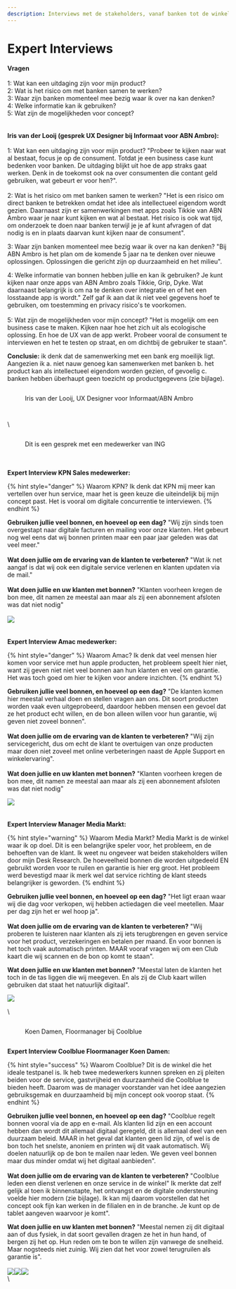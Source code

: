 ```yaml
---
description: Interviews met de stakeholders, vanaf banken tot de winkeliers
---
```


# Expert Interviews

**Vragen**\
\
1: Wat kan een uitdaging zijn voor mijn product?\
2: Wat is het risico om met banken samen te werken?\
3: Waar zijn banken momenteel mee bezig waar ik over na kan denken?\
4: Welke informatie kan ik gebruiken? \
5: Wat zijn de mogelijkheden voor concept?\
\
\
**Iris van der Looij (gesprek UX Designer bij Informaat voor ABN Ambro):**\
\
1: Wat kan een uitdaging zijn voor mijn product? "Probeer te kijken naar wat al bestaat, focus je op de consument. Totdat je een business case kunt bedenken voor banken. De uitdaging blijkt uit hoe de app straks gaat werken. Denk in de toekomst ook na over consumenten die contant geld gebruiken, wat gebeurt er voor hen?".\
\
2: Wat is het risico om met banken samen te werken? "Het is een risico om direct banken te betrekken omdat het idee als intellectueel eigendom wordt gezien. Daarnaast zijn er samenwerkingen met apps zoals Tikkie van ABN Ambro waar je naar kunt kijken en wat al bestaat.  Het risico is ook wat tijd, om onderzoek te doen naar banken terwijl je je af kunt afvragen of dat nodig is en in plaats daarvan kunt kijken naar de consument".

3: Waar zijn banken momenteel mee bezig waar ik over na kan denken? "Bij ABN Ambro is het plan om de komende 5 jaar na te denken over nieuwe oplossingen. Oplossingen die gericht zijn op duurzaamheid en het milieu".

4: Welke informatie van bonnen hebben jullie en kan ik gebruiken? Je kunt kijken naar onze apps van ABN Ambro zoals Tikkie, Grip, Dyke. Wat daarnaast belangrijk is om na te denken over integratie en of het een losstaande app is wordt." Zelf gaf ik aan dat ik niet veel gegevens hoef te gebruiken, om toestemming en privacy risico's te voorkomen.\
\
5: Wat zijn de mogelijkheden voor mijn concept? "Het is mogelijk om een business case te maken. Kijken naar hoe het zich uit als ecologische oplossing. En hoe de UX van de app werkt. Probeer vooral de consument te interviewen en het te testen op straat, en om dichtbij de gebruiker te staan".

**Conclusie:** ik denk dat de samenwerking met een bank erg moeilijk ligt. Aangezien ik a. niet nauw genoeg kan samenwerken met banken b. het product kan als intellectueel eigendom worden gezien, of gevoelig c. banken hebben überhaupt geen toezicht op productgegevens (zie bijlage).

<div>

<figure><img src="../.gitbook/assets/Schermafbeelding 2022-11-25 om 14.45.21.png" alt=""><figcaption><p>Iris van der Looij, UX Designer voor Informaat/ABN Ambro</p></figcaption></figure>

 

<figure><img src="../.gitbook/assets/Schermafbeelding 2022-11-25 om 14.49.16 (6).png" alt=""><figcaption></figcaption></figure>

 

<figure><img src="../.gitbook/assets/Schermafbeelding 2022-11-25 om 14.49.16 2 (3).png" alt=""><figcaption></figcaption></figure>

</div>

\


<figure><img src="../.gitbook/assets/Schermafbeelding 2022-10-06 om 14.16.41.png" alt=""><figcaption><p>Dit is een gesprek met een medewerker van ING</p></figcaption></figure>

\
\
**Expert Interview KPN Sales medewerker:**&#x20;

{% hint style="danger" %}
Waarom KPN? Ik denk dat KPN mij meer kan vertellen over hun service, maar het is geen keuze die uiteindelijk bij mijn concept past. Het is vooral om digitale concurrentie te interviewen.&#x20;
{% endhint %}

**Gebruiken jullie veel bonnen, en hoeveel op een dag?** "Wij zijn sinds toen overgestapt naar digitale facturen en mailing voor onze klanten. Het gebeurt nog wel eens dat wij bonnen printen maar een paar jaar geleden was dat veel meer."\
\
**Wat doen jullie om de ervaring van de klanten te verbeteren?** "Wat ik net aangaf is dat wij ook een digitale service verlenen en klanten updaten via de mail."\
\
**Wat doen jullie en uw klanten met bonnen?**  "Klanten voorheen kregen de bon mee, dit namen ze meestal aan maar als zij een abonnement afsloten was dat niet nodig" \
\
![](<../.gitbook/assets/WhatsApp Image 2022-11-10 at 15.48.51 (5) (1).jpeg>)\
\
\
**Expert Interview Amac medewerker:**&#x20;

{% hint style="danger" %}
Waarom Amac? Ik denk dat veel mensen hier komen voor service met hun apple producten, het probleem speelt hier niet, want zij geven niet niet veel bonnen aan hun klanten en veel om garantie. Het was toch goed om hier te kijken voor andere inzichten.&#x20;
{% endhint %}

**Gebruiken jullie veel bonnen, en hoeveel op een dag?** "De klanten komen hier meestal verhaal doen en stellen vragen aan ons. Dit soort producten worden vaak even uitgeprobeerd, daardoor hebben mensen een gevoel dat ze het product echt willen, en de bon alleen willen voor hun garantie, wij geven niet zoveel bonnen". \
\
**Wat doen jullie om de ervaring van de klanten te verbeteren?** "Wij zijn servicegericht, dus om echt de klant te overtuigen van onze producten maar doen niet zoveel met online verbeteringen naast de Apple Support en winkelervaring".\
\
**Wat doen jullie en uw klanten met bonnen?**  "Klanten voorheen kregen de bon mee, dit namen ze meestal aan maar als zij een abonnement afsloten was dat niet nodig"&#x20;

![](<../.gitbook/assets/WhatsApp Image 2022-11-10 at 15.48.51 (4).jpeg>)\
\
\
**Expert Interview Manager Media Markt:**

{% hint style="warning" %}
Waarom Media Markt? Media Markt is de winkel waar ik op doel. Dit is een belangrijke speler voor, het probleem, en de behoeften van de klant. Ik weet nu ongeveer wat beiden stakeholders willen door mijn Desk Research. De hoeveelheid bonnen die worden uitgedeeld EN gebruikt worden voor te ruilen en garantie is hier erg groot. Het probleem werd bevestigd maar ik merk wel dat service richting de klant steeds belangrijker is geworden.
{% endhint %}

**Gebruiken jullie veel bonnen, en hoeveel op een dag?** "Het ligt eraan waar wij die dag voor verkopen, wij hebben actiedagen die veel meetellen. Maar per dag zijn het er wel hoop ja".\
\
**Wat doen jullie om de ervaring van de klanten te verbeteren?** "Wij proberen te luisteren naar klanten als zij iets terugbrengen en geven service voor het product, verzekeringen en betalen per maand. En voor bonnen is het toch vaak automatisch printen. MAAR vooraf vragen wij om een Club kaart die wij scannen en de bon op komt te staan".&#x20;

**Wat doen jullie en uw klanten met bonnen?**  "Meestal laten de klanten het toch in de tas liggen die wij meegeven. En als zij de Club kaart willen gebruiken dat staat het natuurlijk digitaal".&#x20;

![](<../.gitbook/assets/WhatsApp Image 2022-11-10 at 15.48.51 (6).jpeg>)

\








<div>

<figure><img src="../.gitbook/assets/1665345167247.jpeg" alt=""><figcaption><p>Koen Damen,  Floormanager bij Coolblue</p></figcaption></figure>

 

<figure><img src="../.gitbook/assets/Schermafbeelding 2022-11-25 om 14.49.16 2 (2).png" alt=""><figcaption></figcaption></figure>

</div>

**Expert Interview Coolblue Floormanager Koen Damen:** &#x20;

{% hint style="success" %}
Waarom Coolblue? Dit is de winkel die het ideale testpanel is. Ik heb twee medewerkers kunnen spreken en zij pleiten beiden voor de service, gastvrijheid en duurzaamheid die Coolblue te bieden heeft. Daarom was de manager voorstander van het idee aangezien gebruiksgemak en duurzaamheid bij mijn concept ook voorop staat.&#x20;
{% endhint %}

**Gebruiken jullie veel bonnen, en hoeveel op een dag?** "Coolblue regelt bonnen vooral via de app en e-mail. Als klanten lid zijn en een account hebben dan wordt dit allemaal digitaal geregeld, dit is allemaal deel van een duurzaam beleid. MAAR in het geval dat klanten geen lid zijn, of wel is de bon toch het snelste, anoniem en printen wij dit vaak automatisch. Wij doelen natuurlijk op de bon te mailen naar leden. We geven veel bonnen maar dus minder omdat wij het digitaal aanbieden". \
\
**Wat doen jullie om de ervaring van de klanten te verbeteren?** "Coolblue leden een dienst verlenen en onze service in de winkel" Ik merkte dat zelf gelijk al toen ik binnenstapte, het ontvangst en de digitale ondersteuning voelde hier modern (zie bijlage). Ik kan mij daarom voorstellen dat het concept ook fijn kan werken in de filialen en in de branche. Je kunt op de tablet aangeven waarvoor je komt".

**Wat doen jullie en uw klanten met bonnen?**  "Meestal nemen zij dit digitaal aan of dus fysiek, in dat soort gevallen dragen ze het in hun hand, of bergen zij het op. Hun reden om te bon te willen zijn vanwege de snelheid. Maar nogsteeds niet zuinig. Wij zien dat het voor zowel terugruilen als garantie is".  \
\
![](<../.gitbook/assets/WhatsApp Image 2022-11-10 at 15.48.51 (3).jpeg>)![](<../.gitbook/assets/WhatsApp Image 2022-11-10 at 15.48.51 (2).jpeg>)![](<../.gitbook/assets/WhatsApp Image 2022-11-10 at 15.48.51 (1).jpeg>)\
\


